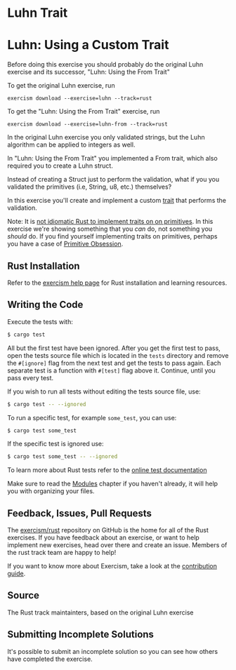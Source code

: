 # Luhn Trait

# Luhn: Using a Custom Trait

Before doing this exercise you should probably do the original Luhn exercise and its successor, "Luhn: Using the From Trait"

To get the original Luhn exercise, run

```shell
exercism download --exercise=luhn --track=rust
```

To get the "Luhn: Using the From Trait" exercise, run

```shell
exercism download --exercise=luhn-from --track=rust
```

In the original Luhn exercise you only validated strings, but the Luhn algorithm can be applied to integers as well.

In "Luhn: Using the From Trait" you implemented a From trait, which also required you to create a Luhn struct.

Instead of creating a Struct just to perform the validation, what if you you validated the primitives (i.e, String, u8, etc.) themselves?

In this exercise you'll create and implement a custom [trait](https://doc.rust-lang.org/book/second-edition/ch10-02-traits.html) that performs the validation.

Note: It is [not idiomatic Rust to implement traits on on primitives](https://doc.rust-lang.org/book/second-edition/ch10-02-traits.html#implementing-a-trait-on-a-type). In this exercise we're showing something that you _can_ do, not something you _should_ do. If you find yourself implementing traits on primitives, perhaps you have a case of [Primitive Obsession](http://wiki.c2.com/?PrimitiveObsession).

## Rust Installation

Refer to the [exercism help page][help-page] for Rust installation and learning
resources.

## Writing the Code

Execute the tests with:

```bash
$ cargo test
```

All but the first test have been ignored. After you get the first test to
pass, open the tests source file which is located in the `tests` directory
and remove the `#[ignore]` flag from the next test and get the tests to pass
again. Each separate test is a function with `#[test]` flag above it.
Continue, until you pass every test. 

If you wish to run all tests without editing the tests source file, use:

```bash
$ cargo test -- --ignored
```

To run a specific test, for example `some_test`, you can use:

```bash
$ cargo test some_test
```

If the specific test is ignored use:

```bash
$ cargo test some_test -- --ignored
```

To learn more about Rust tests refer to the [online test documentation][rust-tests]

Make sure to read the [Modules](https://doc.rust-lang.org/book/second-edition/ch07-00-modules.html) chapter if you
haven't already, it will help you with organizing your files.

## Feedback, Issues, Pull Requests

The [exercism/rust](https://github.com/exercism/rust) repository on GitHub is the home for all of the Rust exercises. If you have feedback about an exercise, or want to help implement new exercises, head over there and create an issue. Members of the rust track team are happy to help!

If you want to know more about Exercism, take a look at the [contribution guide](https://github.com/exercism/docs/blob/master/contributing-to-language-tracks/README.md).

[help-page]: http://exercism.io/languages/rust
[modules]: https://doc.rust-lang.org/book/second-edition/ch07-00-modules.html
[cargo]: https://doc.rust-lang.org/book/second-edition/ch14-00-more-about-cargo.html
[rust-tests]: https://doc.rust-lang.org/book/second-edition/ch11-02-running-tests.html

## Source

The Rust track maintainters, based on the original Luhn exercise

## Submitting Incomplete Solutions
It's possible to submit an incomplete solution so you can see how others have completed the exercise.
